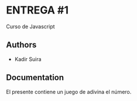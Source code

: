 
# ENTREGA #1

Curso de Javascript

## Authors

- Kadir Suira


## Documentation

El presente contiene un juego de adivina el número.



